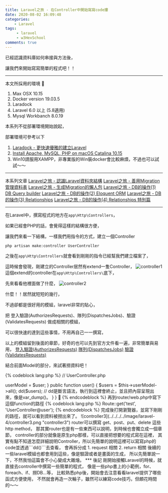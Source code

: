 ```yaml
---
title: Laravel之旅 - 在Controller中開始寫寫code摟
date: 2020-08-02 16:09:48
categories:
    - Laravel
tags: 
     - laravel
     - w3HexSchool
comments: true
---
```

已經認識資料庫如何串接與方法後，

讓我們來開始寫寫簡單的程式吧！！

<!-- more -->
***
本文所採用的環境

1. Max OSX 10.15
2. Docker version 19.03.5
3. Laradock
4. Laravel 6.0 以上 (5.8適用)
5. Mysql Workbanch 8.0.19

本系列不從部署環境開始說起，

部署環境可參考以下

1. [Laradock - 更快速優雅的建立Laravel](https://yeeinhole.github.io/2020/01/27/laradock/)
2. [Install Apache, MySQL, PHP on macOS Catalina 10.15](https://coolestguidesontheplanet.com/install-apache-mysql-php-on-macos-catalina-10-15/)
3. Win10請服用XAMPP，非專業版的Win裝docker會比較麻煩，不過也可以試試～～
***
本系列文章
[Laravel之旅 - 認識Laravel資料夾結構](https://yeeinhole.github.io/2020/04/25/laravel-1/)
[Laravel之旅 - 善用Migration管理資料表](https://yeeinhole.github.io/2020/04/25/laravel-2/)
[Laravel之旅 - 生成Migration的懶人包](https://yeeinhole.github.io/2020/04/25/laravel-2-2/)
[Laravel之旅 - DB的操作(1) DB Query builder](https://yeeinhole.github.io/2020/05/17/laravel-3/)
[Laravel之旅 - DB的操作(2) Eloquent ORM](https://yeeinhole.github.io/2020/05/24/laravel-3-2/)
[Laravel之旅 - DB的操作(3) Relationships](https://yeeinhole.github.io/2020/07/19/laravel-3-3/)
[Laravel之旅 - DB的操作(4) Relationships 特別篇](https://yeeinhole.github.io/2020/07/26/laravel-3-4/)
***
在Laravel中，撰寫程式的地方在```app\Http\Controllers```，

如果已經會PHP的話，會覺得這樣的結構很方便，

讓我們來看一下結構，一樣我們用指令的方式，建立一個Controller
```
php artisan make:controller UserController
```
之後在```app\Http\Controllers```就會看到剛剛的指令已經幫我們建立檔案了，

這時候會發現，剛建立的Controller居然有extend一隻Controller，
![controller1](../../../../image/laravel-4/controller1.png "controller1")
這個extend的controller在```app\Http\Controllers\```底下，

先來看看他裡面做了什麼，
![controller2](../../../../image/laravel-4/controller2.png "controller2")

什麼！！居然就短短的幾行，

不過卻都是很好用的模組，laravel非常的貼心，

把 登入驗證(AuthorizesRequests)、隊列(DispatchesJobs)、驗證(ValidatesRequests) 做成相關的模組，

可以很快速的達到這些事情，不用再自己一一撰寫，

以上的模組留到後面的章節，好奇的也可以先到官方文件看一遍，非常簡單與易用，
[登入驗證(AuthorizesRequests)](https://laravel.com/docs/6.x/authentication)
[隊列(DispatchesJobs)](https://laravel.com/docs/6.x/queues)
[驗證(ValidatesRequests)](https://laravel.com/docs/6.x/validation)

結合前面Model的部分，來試著撈資料吧！

{% codeblock lang:php %}
// UserController.php

<?php

namespace App\Http\Controllers;

use Illuminate\Http\Request;

use App\User;

class UserController extends Controller
{
    private $userModel;

    public function __construct(User $user){
        $this->userModel = $user;
    }

    public function user()
    {
        $users = $this->userModel->all();
        dd($users);
        // dd是斷言語法，執行到這裡會終止，並且把內容呈現出來，像是var_dump()。
    }
}

{% endcodeblock %}
再到router/web.php中寫下這個function的路徑
{% codeblock lang:php %}
Route::get('test', 'UserController@user');
{% endcodeblock %}
完成後打開瀏覽器，並寫下剛剛的路徑，就可以看到資料被撈出來了。
![controller3](../../../../image/laravel-4/controller3.png "controller3")
router可以撰寫 get、post、put、delete 這些http method，

那其實router也是有一些東西可以說明，到時候也會獨立成一個章節，

controller的部分就像是原生php那樣，可以直接把想要的程式寫在這裡，

其實有點不知道怎麼詳細說明Controller，所以先簡單的說明這裡可以寫寫php的code並透過```dd()```去查看，

會再拆分成
1. request 相關
2. return 相關

後續的一些laravel模組也都會用到這些，像是驗證或者是畫面的生成，

所以先簡單說一下，不然我怕這篇會不小心變成大雜燴。

***
後記

剛開始接觸Laravel的時候，就直接去controller中撰寫一些簡單的程式，

像是一些php書上的小範例，for、foreach、if、撈DB...等，

比較熟悉php後，開始會去注意看看laravel提供了哪些函式方便使用，

不然就會再造一次輪子，雖然可以練寫code技巧，但頗花時間的〜〜
